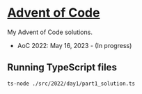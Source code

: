 # [Advent of Code](https://adventofcode.com/)

My Advent of Code solutions.

- AoC 2022: May 16, 2023 - (In progress)

## Running TypeScript files

```sh
ts-node ./src/2022/day1/part1_solution.ts
```
